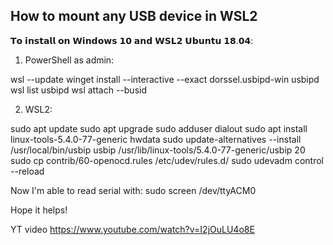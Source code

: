 ## How to mount any USB device in WSL2

𝗧𝗼 𝗶𝗻𝘀𝘁𝗮𝗹𝗹 𝗼𝗻 𝗪𝗶𝗻𝗱𝗼𝘄𝘀 𝟭𝟬 𝗮𝗻𝗱 𝗪𝗦𝗟𝟮 𝗨𝗯𝘂𝗻𝘁𝘂 𝟭𝟴.𝟬𝟰:
1. PowerShell as admin:

wsl --update
winget install --interactive --exact dorssel.usbipd-win
usbipd wsl list
usbipd wsl attach --busid <busid>

2. WSL2:

sudo apt update
sudo apt upgrade
sudo adduser <user> dialout
sudo apt install linux-tools-5.4.0-77-generic hwdata
sudo update-alternatives --install /usr/local/bin/usbip usbip /usr/lib/linux-tools/5.4.0-77-generic/usbip 20
sudo cp contrib/60-openocd.rules /etc/udev/rules.d/
sudo udevadm control --reload

Now I'm able to read serial with:
sudo screen /dev/ttyACM0

Hope it helps!

YT video 
<https://www.youtube.com/watch?v=I2jOuLU4o8E>
